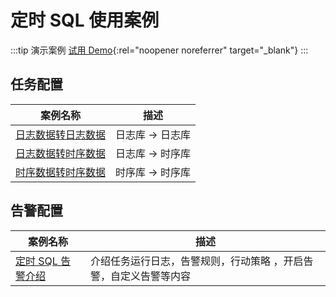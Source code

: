 # 定时 SQL 使用案例

:::tip 演示案例
[试用 Demo](/playground/demo.html?dest=/lognext/project/scheduled-sql-demo/scheduledsql/sql-1690513925-248017){:rel="noopener noreferrer" target="\_blank"}
:::

## 任务配置

| 案例名称                                 | 描述             |
| ---------------------------------------- | ---------------- |
| [日志数据转日志数据](./log2log.md)       | 日志库 -> 日志库 |
| [日志数据转时序数据](./log2metric.md)    | 日志库 -> 时序库 |
| [时序数据转时序数据](./metric2metric.md) | 时序库 -> 时序库 |

## 告警配置

| 案例名称                                     | 描述                                                              |
| -------------------------------------------- | ----------------------------------------------------------------- |
| [定时 SQL 告警介绍](./scheduledsql_alert.md) | 介绍任务运行日志，告警规则，行动策略 ，开启告警，自定义告警等内容 |
